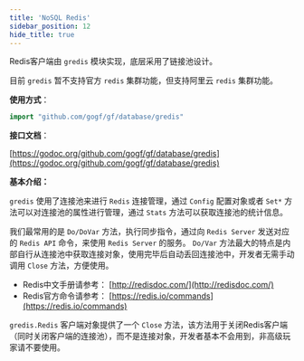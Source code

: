 ```yaml
---
title: 'NoSQL Redis'
sidebar_position: 12
hide_title: true
---
```


Redis客户端由 `gredis` 模块实现，底层采用了链接池设计。

目前 `gredis` 暂不支持官方 `redis` 集群功能，但支持阿里云 `redis` 集群功能。

**使用方式**：

```go
import "github.com/gogf/gf/database/gredis"

```

**接口文档**：

[https://godoc.org/github.com/gogf/gf/database/gredis](https://godoc.org/github.com/gogf/gf/database/gredis)

**基本介绍：**

`gredis` 使用了连接池来进行 `Redis` 连接管理，通过 `Config` 配置对象或者 `Set*` 方法可以对连接池的属性进行管理，通过 `Stats` 方法可以获取连接池的统计信息。

我们最常用的是 `Do/DoVar` 方法，执行同步指令，通过向 `Redis Server` 发送对应的 `Redis API` 命令，来使用 `Redis Server` 的服务。 `Do/Var` 方法最大的特点是内部自行从连接池中获取连接对象，使用完毕后自动丢回连接池中，开发者无需手动调用 `Close` 方法，方便使用。

- Redis中文手册请参考： [http://redisdoc.com/](http://redisdoc.com/)
- Redis官方命令请参考： [https://redis.io/commands](https://redis.io/commands)

`gredis.Redis` 客户端对象提供了一个 `Close` 方法，该方法用于关闭Redis客户端（同时关闭客户端的连接池），而不是连接对象，开发者基本不会用到，非高级玩家请不要使用。